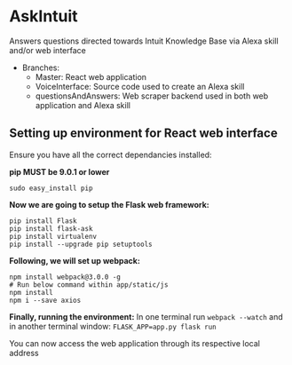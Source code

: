 # AskIntuit
Answers questions directed towards Intuit Knowledge Base via Alexa skill and/or web interface

- Branches:
  - Master: React web application
  - VoiceInterface: Source code used to create an Alexa skill
  - questionsAndAnswers: Web scraper backend used in both web application and Alexa skill

## Setting up environment for React web interface
Ensure you have all the correct dependancies installed:

**pip MUST be 9.0.1 or lower**
```
sudo easy_install pip
```
**Now we are going to setup the Flask web framework:**
```
pip install Flask
pip install flask-ask
pip install virtualenv
pip install --upgrade pip setuptools
```

**Following, we will set up webpack:**
```
npm install webpack@3.0.0 -g
# Run below command within app/static/js
npm install
npm i --save axios
```
**Finally, running the environment:**
In one terminal run ```webpack --watch``` and in another terminal window: ```FLASK_APP=app.py flask run```

You can now access the web application through its respective local address
